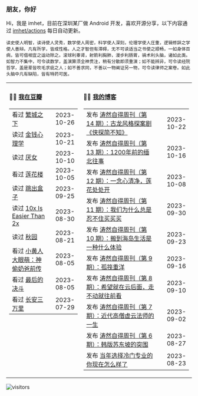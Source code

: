 ### 朋友，你好

Hi，我是 imhet，目前在深圳某厂做 Android 开发，喜欢开源分享，以下内容通过 <a href="https://github.com/imhet/imhet/actions" target="_blank">imhet/actions</a> 每日自动更新。

<!-- juzi starts -->
```
读史使人明智，读诗使人灵秀，数学使人周密，科学使人深刻，伦理学使人庄重，逻辑修辞之学使人善辩。凡有所学，皆成性格。人之才智但有滞碍，无不可读适当之书使之顺畅，一如身体百病，皆可借相宜之运动除之。滚球利睾肾，射箭利胸肺，漫步利肠胃，骑术利头脑，诸如此类。如智力不集中，可令读数学，盖演算须全神贯注，稍有分散即须重演；如不能辨异，可令读经院哲学，盖是辈皆吹毛求疵之人；如不善求同，不善以一物阐证另一物，可令读律师之案卷。如此头脑中凡有缺陷，皆有特药可医。
```
<!-- juzi ends -->


<table width="900px">
<tr>
<td valign="top" width="40%">

#### 🤾‍♂️  <a href="https://www.douban.com/people/heyitao/" target="_blank">我在豆瓣</a>

<!-- douban starts -->
| | |
 |:------------- | -------------: |
| 看过 <a href='http://movie.douban.com/subject/35725842/' target='_blank'>繁城之下</a> | 2023-10-26 |
| 读过 <a href='https://book.douban.com/subject/36415996/' target='_blank'>金钱心理学</a> | 2023-10-21 |
| 读过 <a href='https://book.douban.com/subject/36314870/' target='_blank'>厌女</a> | 2023-10-10 |
| 看过 <a href='http://movie.douban.com/subject/35633163/' target='_blank'>莲花楼</a> | 2023-10-05 |
| 读过 <a href='https://book.douban.com/subject/1175396/' target='_blank'>跳出盒子</a> | 2023-09-25 |
| 读过 <a href='https://book.douban.com/subject/36413459/' target='_blank'>10x Is Easier Than 2x</a> | 2023-08-30 |
| 读过 <a href='https://book.douban.com/subject/34998019/' target='_blank'>秋园</a> | 2023-08-21 |
| 看过 <a href='http://movie.douban.com/subject/26642033/' target='_blank'>小黄人大眼萌：神偷奶爸前传</a> | 2023-08-05 |
| 看过 <a href='http://movie.douban.com/subject/34658290/' target='_blank'>最后的决斗</a> | 2023-08-05 |
| 看过 <a href='http://movie.douban.com/subject/36035676/' target='_blank'>长安三万里</a> | 2023-07-29 |
<!-- douban ends -->

</td>


<td valign="top" width="60%">

#### 🤹‍♀️ <a href="https://heyitao.com/" target="_blank">我的博客</a>

<!-- blog starts -->
| | |
 |:------------- | -------------: |
| 发布 <a href='http://heyitao.com/post/beyond-code-weekly-014' target='_blank'>涛然自得周刊（第 14 期）：古龙风格探案剧《侠探简不知》</a> | 2023-10-22 |
| 发布 <a href='http://heyitao.com/post/beyond-code-weekly-013' target='_blank'>涛然自得周刊（第 13 期）：1200年前的缅北往事</a> | 2023-10-16 |
| 发布 <a href='http://heyitao.com/post/beyond-code-weekly-012' target='_blank'>涛然自得周刊（第 12 期）：一念心清净，莲花处处开</a> | 2023-10-08 |
| 发布 <a href='http://heyitao.com/post/beyond-code-weekly-011' target='_blank'>涛然自得周刊（第 11 期）：我们为什么总是忍不住买买买</a> | 2023-09-30 |
| 发布 <a href='http://heyitao.com/post/beyond-code-weekly-010' target='_blank'>涛然自得周刊（第 10 期）：搬到海岛生活是一种什么体验</a> | 2023-09-23 |
| 发布 <a href='http://heyitao.com/post/beyond-code-weekly-009' target='_blank'>涛然自得周刊（第 9 期）：孤筏重洋</a> | 2023-09-16 |
| 发布 <a href='http://heyitao.com/post/beyond-code-weekly-008' target='_blank'>涛然自得周刊（第 8 期）：希望就在云后面，走不动就往前看</a> | 2023-09-10 |
| 发布 <a href='http://heyitao.com/post/beyond-code-weekly-007' target='_blank'>涛然自得周刊（第 7 期）：近代高僧虚云法师的一生</a> | 2023-09-02 |
| 发布 <a href='http://heyitao.com/post/beyond-code-weekly-006' target='_blank'>涛然自得周刊（第 6 期）：韩版苏东坡的突围</a> | 2023-08-27 |
| 发布 <a href='http://heyitao.com/post/choose-unpopular-major' target='_blank'>当年选择冷门专业的你现在怎么样了</a> | 2023-08-23 |
<!-- blog ends -->

</td>
</tr>


</table>

![visitors](https://visitor-badge.glitch.me/badge?page_id=imhet.imhet)